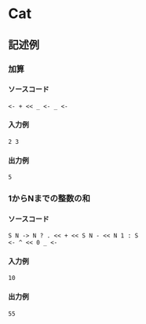 # Cat
## 記述例
### 加算
#### ソースコード
```
<- + << _ <- _ <-
```
#### 入力例
```
2 3
```
#### 出力例
```
5
```
### 1からNまでの整数の和
#### ソースコード
```
S N -> N ? . << + << S N - << N 1 : S
<- ^ << 0 _ <-
```
#### 入力例
```
10
```
#### 出力例
```
55
```
